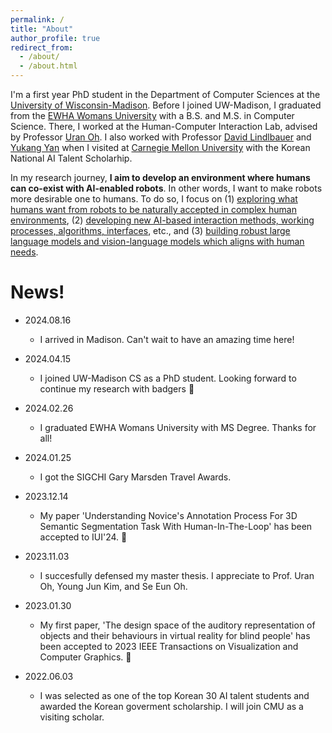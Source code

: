 ```yaml
---
permalink: /
title: "About"
author_profile: true
redirect_from: 
  - /about/
  - /about.html
---
```

I'm a first year PhD student in the Department of Computer Sciences at the [University of Wisconsin-Madison](https://www.cs.wisc.edu/). Before I joined UW-Madison, I graduated from the [EWHA Womans University](https://www.ewha.ac.kr/ewhaen/index.do) with a B.S. and M.S. in Computer Science. There, I worked at the Human-Computer Interaction Lab, advised by Professor [Uran Oh](https://scholar.google.com/citations?user=qv4S97EAAAAJ&hl=en). I also worked with Professor [David Lindlbauer](https://www.davidlindlbauer.com/) and [Yukang Yan](https://rochester-bear-lab.github.io/yukang) when I visited at [Carnegie Mellon University](https://www.cmu.edu/) with the Korean National AI Talent Scholarhip.

In my research journey, **I aim to develop an environment where humans can co-exist with AI-enabled robots**. In other words, I want to make robots more desirable one to humans.
To do so, I focus on (1) <u>exploring what humans want from robots to be naturally accepted in complex human environments</u>, (2) <u>developing new AI-based interaction methods, working processes, algorithms, interfaces</u>, etc., and (3) <u>building robust large language models and vision-language models which aligns with human needs</u>.

News!
======
- 2024.08.16
  + I arrived in Madison. Can't wait to have an amazing time here!

- 2024.04.15 
  + I joined UW-Madison CS as a PhD student. Looking forward to continue my research with badgers 🦡

- 2024.02.26
  + I graduated EWHA Womans University with MS Degree. Thanks for all!

- 2024.01.25
  + I got the SIGCHI Gary Marsden Travel Awards.

- 2023.12.14
  + My paper 'Understanding Novice's Annotation Process For 3D Semantic Segmentation Task With Human-In-The-Loop' has been accepted to IUI'24. 👏

- 2023.11.03
  + I succesfully defensed my master thesis. I appreciate to Prof. Uran Oh, Young Jun Kim, and Se Eun Oh.

- 2023.01.30
  + My first paper, 'The design space of the auditory representation of objects and their behaviours in virtual reality for blind people' has been accepted to 2023 IEEE Transactions on Visualization and Computer Graphics. 🙌

- 2022.06.03
  + I was selected as one of the top Korean 30 AI talent students and awarded the Korean goverment scholarship. I will join CMU as a visiting scholar.

